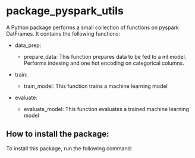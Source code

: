 # package_pyspark_utils

A Python package performs a small collection of functions on pyspark DatFrames. It contains the following functions:

- data_prep:
  - prepare_data: This function prepares data to be fed to a ml model. Performs indexing and one hot encoding on categorical columns.

- train:
  - train_model: This function trains a machine learning model
 
- evaluate:
  - evaluate_model: This function evaluates a trained machine learning model

## How to install the package:
To install this package, run the following command:

```pip install package_pyspark_utils/dist/pyspark_utils-0.0.1-py3-none-any.whl
